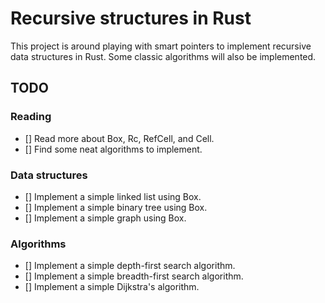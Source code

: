 # Recursive structures in Rust

This project is around playing with smart pointers to implement recursive data structures in Rust. Some classic algorithms will also be implemented.

## TODO

### Reading

- [] Read more about Box, Rc, RefCell, and Cell.
- [] Find some neat algorithms to implement.

### Data structures
- [] Implement a simple linked list using Box.
- [] Implement a simple binary tree using Box.
- [] Implement a simple graph using Box.

### Algorithms

- [] Implement a simple depth-first search algorithm.
- [] Implement a simple breadth-first search algorithm.
- [] Implement a simple Dijkstra's algorithm.
